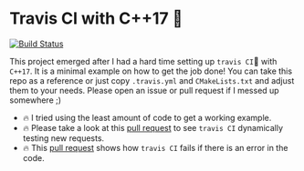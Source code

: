 # Travis CI with C++17 :construction_worker:

[![Build Status](https://travis-ci.com/pauwell/travis-ci-with-cplusplus-17.svg?branch=master)](https://travis-ci.com/pauwell/travis-ci-with-cplusplus-17)

This project emerged after I had a hard time setting up `travis CI`:construction_worker: with `C++17`. 
It is a minimal example on how to get the job done!
You can take this repo as a reference or just copy `.travis.yml` and `CMakeLists.txt` and adjust them to your needs.
Please open an issue or pull request if I messed up somewhere ;)

- :fire: I tried using the least amount of code to get a working example.
- :fire: Please take a look at this [pull request](https://github.com/pauwell/travis-ci-with-cplusplus-17/pull/2) to see `travis CI` dynamically testing new requests. 
- :fire: This [pull request](https://github.com/pauwell/travis-ci-with-cplusplus-17/pull/3) shows how `travis CI` fails if there is an error in the code. 

